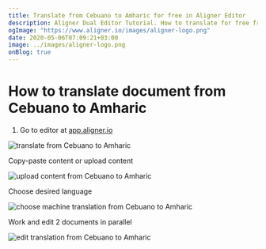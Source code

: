 ```yaml
---
title: Translate from Cebuano to Amharic for free in Aligner Editor
description: Aligner Dual Editor Tutorial. How to translate for free from Cebuano to Amharic. Aligner is multilingual document management platform. 
ogImage: "https://www.aligner.io/images/aligner-logo.png"
date: 2020-05-06T07:09:21+03:00
image: ../images/aligner-logo.png
onBlog: true
---
```


# How to translate document from Cebuano to Amharic

1. Go to editor at [app.aligner.io](https://app.aligner.io "Aligner App web page")

![translate from Cebuano to Amharic](../aligner-blank-editor.png "translate from Cebuano to Amharic")

Copy-paste content or upload content

![upload content from Cebuano to Amharic](../aligner-uploaded-document.png "upload content from Cebuano to Amharic")

Choose desired language

![choose machine translation from Cebuano to Amharic](../aligner-language-dropdown.png "choose machine translation from Cebuano to Amharic")

Work and edit 2 documents in parallel

![edit translation from Cebuano to Amharic](../aligner-double-sitded-editor.png "edit translation from Cebuano to Amharic")

